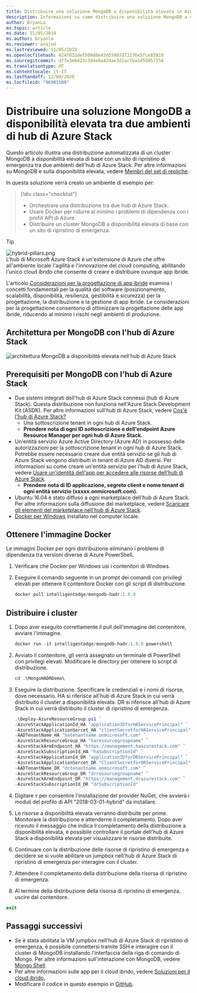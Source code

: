 ```yaml
---
title: Distribuire una soluzione MongoDB a disponibilità elevata in Azure e nell'hub di Azure Stack
description: Informazioni su come distribuire una soluzione MongoDB a disponibilità elevata in Azure e nell'hub di Azure Stack
author: BryanLa
ms.topic: article
ms.date: 11/05/2019
ms.author: bryanla
ms.reviewer: anajod
ms.lastreviewed: 11/05/2019
ms.openlocfilehash: 624f032def509d8e42d55807d72176e5fce85910
ms.sourcegitcommit: df7e3e6423c3d4e8a42dae3d1acfba1d55057258
ms.translationtype: HT
ms.contentlocale: it-IT
ms.lasthandoff: 12/09/2020
ms.locfileid: "96901508"
---
```

# <a name="deploy-a-highly-available-mongodb-solution-across-two-azure-stack-hub-environments"></a>Distribuire una soluzione MongoDB a disponibilità elevata tra due ambienti di hub di Azure Stack

Questo articolo illustra una distribuzione automatizzata di un cluster MongoDB a disponibilità elevata di base con un sito di ripristino di emergenza tra due ambienti dell'hub di Azure Stack. Per altre informazioni su MongoDB e sulla disponibilità elevata, vedere [Membri del set di repliche](https://docs.mongodb.com/manual/core/replica-set-members/).

In questa soluzione verrà creato un ambiente di esempio per:

> [!div class="checklist"]
> - Orchestrare una distribuzione tra due hub di Azure Stack.
> - Usare Docker per ridurre al minimo i problemi di dipendenza con i profili API di Azure.
> - Distribuire un cluster MongoDB a disponibilità elevata di base con un sito di ripristino di emergenza.

> [!Tip]  
> ![hybrid-pillars.png](./media/solution-deployment-guide-cross-cloud-scaling/hybrid-pillars.png)  
> L'hub di Microsoft Azure Stack è un'estensione di Azure che offre all'ambiente locale l'agilità e l'innovazione del cloud computing, abilitando l'unico cloud ibrido che consente di creare e distribuire ovunque app ibride.  
> 
> L'articolo [Considerazioni per la progettazione di app ibride](overview-app-design-considerations.md) esamina i concetti fondamentali per la qualità del software (posizionamento, scalabilità, disponibilità, resilienza, gestibilità e sicurezza) per la progettazione, la distribuzione e la gestione di app ibride. Le considerazioni per la progettazione consentono di ottimizzare la progettazione delle app ibride, riducendo al minimo i rischi negli ambienti di produzione.

## <a name="architecture-for-mongodb-with-azure-stack-hub"></a>Architettura per MongoDB con l'hub di Azure Stack

![architettura MongoDB a disponibilità elevata nell'hub di Azure Stack](media/solution-deployment-guide-mongodb-ha/image1.png)

## <a name="prerequisites-for-mongodb-with-azure-stack-hub"></a>Prerequisiti per MongoDB con l'hub di Azure Stack

- Due sistemi integrati dell'hub di Azure Stack connessi (hub di Azure Stack). Questa distribuzione non funziona nell'Azure Stack Development Kit (ASDK). Per altre informazioni sull'hub di Azure Stack, vedere [Cos'è l'hub di Azure Stack?](https://azure.microsoft.com/products/azure-stack/hub/)
  - Una sottoscrizione tenant in ogni hub di Azure Stack. 
  - **Prendere nota di ogni ID sottoscrizione e dell'endpoint Azure Resource Manager per ogni hub di Azure Stack.**
- Un'entità servizio Azure Active Directory (Azure AD) in possesso delle autorizzazioni per la sottoscrizione tenant in ogni hub di Azure Stack. Potrebbe essere necessario creare due entità servizio se gli hub di Azure Stack vengono distribuiti in tenant di Azure AD diversi. Per informazioni su come creare un'entità servizio per l'hub di Azure Stack, vedere [Usare un'identità dell'app per accedere alle risorse dell'hub di Azure Stack](/azure-stack/user/azure-stack-create-service-principals).
  - **Prendere nota di ID applicazione, segreto client e nome tenant di ogni entità servizio (xxxxx.onmicrosoft.com).**
- Ubuntu 16.04 è stato diffuso a ogni marketplace dell'hub di Azure Stack. Per altre informazioni sulla diffusione del marketplace, vedere [Scaricare gli elementi del marketplace nell'hub di Azure Stack](/azure-stack/operator/azure-stack-download-azure-marketplace-item).
- [Docker per Windows](https://docs.docker.com/docker-for-windows/) installato nel computer locale.

## <a name="get-the-docker-image"></a>Ottenere l'immagine Docker

Le immagini Docker per ogni distribuzione eliminano i problemi di dipendenza tra versioni diverse di Azure PowerShell.

1. Verificare che Docker per Windows usi i contenitori di Windows.
2. Eseguire il comando seguente in un prompt dei comandi con privilegi elevati per ottenere il contenitore Docker con gli script di distribuzione.

    ```powershell  
    docker pull intelligentedge/mongodb-hadr:1.0.0
    ```

## <a name="deploy-the-clusters"></a>Distribuire i cluster

1. Dopo aver eseguito correttamente il pull dell'immagine del contenitore, avviare l'immagine.

    ```powershell  
    docker run -it intelligentedge/mongodb-hadr:1.0.0 powershell
    ```

2. Avviato il contenitore, gli verrà assegnato un terminale di PowerShell con privilegi elevati. Modificare le directory per ottenere lo script di distribuzione.

    ```powershell  
    cd .\MongoHADRDemo\
    ```

3. Eseguire la distribuzione. Specificare le credenziali e i nomi di risorse, dove necessario. HA si riferisce all'hub di Azure Stack in cui verrà distribuito il cluster a disponibilità elevata. DR si riferisce all'hub di Azure Stack in cui verrà distribuito il cluster di ripristino di emergenza.

    ```powershell
    .\Deploy-AzureResourceGroup.ps1 `
    -AzureStackApplicationId_HA "applicationIDforHAServicePrincipal" `
    -AzureStackApplicationSercet_HA "clientSecretforHAServicePrincipal" `
    -AADTenantName_HA "hatenantname.onmicrosoft.com" `
    -AzureStackResourceGroup_HA "haresourcegroupname" `
    -AzureStackArmEndpoint_HA "https://management.haazurestack.com" `
    -AzureStackSubscriptionId_HA "haSubscriptionId" `
    -AzureStackApplicationId_DR "applicationIDforDRServicePrincipal" `
    -AzureStackApplicationSercet_DR "ClientSecretforDRServicePrincipal" `
    -AADTenantName_DR "drtenantname.onmicrosoft.com" `
    -AzureStackResourceGroup_DR "drresourcegroupname" `
    -AzureStackArmEndpoint_DR "https://management.drazurestack.com" `
    -AzureStackSubscriptionId_DR "drSubscriptionId"
    ```

4. Digitare `Y` per consentire l'installazione del provider NuGet, che avvierà i moduli del profilo di API "2018-03-01-hybrid" da installare.

5. Le risorse a disponibilità elevata verranno distribuite per prime. Monitorare la distribuzione e attenderne il completamento. Dopo aver ricevuto il messaggio che indica il completamento della distribuzione a disponibilità elevata, è possibile controllare il portale dell'hub di Azure Stack a disponibilità elevata per visualizzare le risorse distribuite.

6. Continuare con la distribuzione delle risorse di ripristino di emergenza e decidere se si vuole abilitare un jumpbox nell'hub di Azure Stack di ripristino di emergenza per interagire con il cluster.

7. Attendere il completamento della distribuzione della risorsa di ripristino di emergenza.

8. Al termine della distribuzione della risorsa di ripristino di emergenza, uscire dal contenitore.

  ```powershell
  exit
  ```

## <a name="next-steps"></a>Passaggi successivi

- Se è stata abilitata la VM jumpbox nell'hub di Azure Stack di ripristino di emergenza, è possibile connettersi tramite SSH e interagire con il cluster di MongoDB installando l'interfaccia della riga di comando di Mongo. Per altre informazioni sull'interazione con MongoDB, vedere [Mongo Shell](https://docs.mongodb.com/manual/mongo/).
- Per altre informazioni sulle app per il cloud ibrido, vedere [Soluzioni per il cloud ibrido.](/azure-stack/user/)
- Modificare il codice in questo esempio in [GitHub](https://github.com/Azure-Samples/azure-intelligent-edge-patterns).
